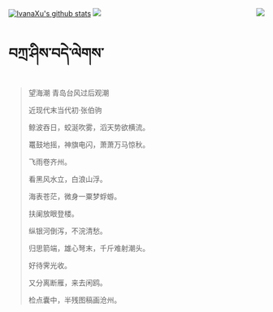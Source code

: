 [![IvanaXu's github stats](https://github-readme-stats.vercel.app/api?username=IvanaXu&show_icons=true&theme=vue-dark)](https://github.com/anuraghazra/github-readme-stats)
<img align="right" src="https://github-readme-stats.vercel.app/api/top-langs/?username=IvanaXu&langs_count=7&theme=graywhite" />
<img src="https://github-readme-stats.vercel.app/api/wakatime?username=IvanaXu&layout=compact&langs_count=6&theme=vue-dark&&custom_title=Programming Times(Jul 29 2021-)" />
# བཀྲ་ཤིས་བདེ་ལེགས་
> 望海潮 青岛台风过后观潮
>
> 近现代末当代初·张伯驹
>
> 鲸波吞日，蛟涎吹雾，滔天势欲横流。
> 
> 鼍鼓地摇，神旗电闪，萧萧万马惊秋。
> 
> 飞雨卷齐州。
> 
> 看黑风水立，白浪山浮。
> 
> 海表苍茫，微身一粟梦蜉蝣。
> 
> 扶阑放眼登楼。
> 
> 纵银河倒泻，不浣清愁。
> 
> 归思箭端，雄心弩末，千斤难射潮头。
> 
> 好待霁光收。
> 
> 又分离断雁，来去闲鸥。
> 
> 检点囊中，半残图稿画沧州。